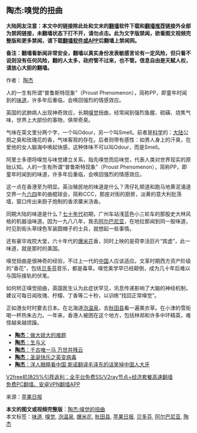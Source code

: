  <h2>陶杰:嗅觉的扭曲</h2> <p class="notice"><b>大陆网友注意：本文中的链接除此处和文末的<a href="https://github.com/bannedbook/fanqiang" >翻墙</a>软件下载和<a href="https://github.com/killgcd/justmysocks/blob/master/README.md">翻墙推荐</a>链接外全部为禁网链接，未翻墙状态下打不开，请勿点击。此为文字版禁闻，欲看图文视频完整版和更多禁闻，请下载<a href="https://github.com/bannedbook/fanqiang">翻墙软件或APP</a>后翻墙上禁闻网。</p><p>备注：翻墙看新闻非常安全，翻墙以真实身份发表敏感言论有一定风险，但只看不说则没有任何风险，翻的人太多，政府管不过来，也不管。信息自由是天赋人权，请放心大胆的翻墙。</b></p>  <div class="entry"> <p>作者： <a href="https://www.bannedbook.org/bnews/tag/%e9%99%b6%e6%9d%b0/" class="st_tag internal_tag" rel="tag" title="标签 陶杰 下的日志">陶杰</a></p> <p id="summary">人的一生有所谓“普鲁斯特现象”（Proust Phenomenon），简称PP，即童年时闻到的<a href="https://www.bannedbook.org/bnews/tag/%E5%91%B3%E9%81%93/" class="st_tag internal_tag" rel="tag" title="标签 味道 下的日志">味道</a>，许多年后重临，会唤回强烈的情感效应。</p> <p id="conimg">英国的武肺病人出现神奇效应，长期<a href="https://www.bannedbook.org/bnews/tag/%E5%97%85%E8%A7%89/" class="st_tag internal_tag" rel="tag" title="标签 嗅觉 下的日志">嗅觉</a>扭曲，经常闻到强烈鱼腥、硫磺、烧焦气味，世界上大部份的事物，俱带奇臭。</p> <p>气味在英文里分两个字，一个叫Odour，另一个叫Smell。前者是<span class='wp_keywordlink'><a href="https://www.bannedbook.org/forum11/topic309.html" title="禁片：“科学”的棍子" target="_blank">科学</a></span>的：<span class='wp_keywordlink_affiliate'><a href="https://www.bannedbook.org/" title="大陆" target="_blank">大陆</a></span>公厕之臭和玫瑰花的香，气味客观的存在。后者则带有感性：如男人身上的汗臭，在爱他的女人脑海中唤起快感，这种体味不可以叫Odour，而是Smell。</p>  <p>阿里士多德将嗅觉与味觉建立关系，指先嗅觉而后味觉，代表人类对世界现实的原始认知。人的一生有所谓“普鲁斯特现象”（Proust Phenomenon），简称PP，即童年时闻到的味道，许多年后重临，会唤回强烈的情感效应。</p> <p>这一点在香港至为明显。英治殖民地的味道是什么？湾仔礼顿道和跑马地黄泥涌道交界一九<span class='wp_keywordlink'><a href="https://www.bannedbook.org/forum2/topic2509.html" title="《中国六四真相》" target="_blank">六四</a></span>年的曲棍球会，简称CCC，那座对街的厨房，淡黄的意大利批荡墙，窗口传出来厨子炮制的香浓粟米汤香。</p> <p>同期大陆的味道是什么？<span class='wp_keywordlink'><a href="https://www.bannedbook.org/forum2/topic1112.html" title="北島、李陀主編： 七十年代" target="_blank">七十年代</a></span>初期，广州车站浅蓝色小三轮车的那股史大林风格的机器油味道。因为一九八八年，我去<a href="https://www.bannedbook.org/bnews/tag/%e9%98%bf%e5%b0%94%e5%b7%b4%e5%b0%bc%e4%ba%9a/" class="st_tag internal_tag" rel="tag" title="标签 阿尔巴尼亚 下的日志">阿尔巴尼亚</a>，在地拉那闻到同一股味道，时见到街头草绿色军装圆帽子的士兵，就想起一些事情。</p> <p>还有豪华戏院大堂，六十年代的<a href="https://www.bannedbook.org/bnews/tag/%E7%88%86%E7%B1%B3%E8%8A%B1/" class="st_tag internal_tag" rel="tag" title="标签 爆米花 下的日志">爆米花</a>香，同时上映的是荷李活巨片“宾虚”，此一味道，就是那时的美国。</p>  <p>嗅觉扭曲是很神奇的经验，不过上一代的<span class='wp_keywordlink_affiliate'><a href="https://www.bannedbook.org/" title="中国" target="_blank">中国</a></span>人应该适应。文革时期西方资产阶级的“香花”，包括<a href="https://www.bannedbook.org/bnews/tag/%E8%B4%9D%E5%A4%9A%E8%8A%AC/" class="st_tag internal_tag" rel="tag" title="标签 贝多芬 下的日志">贝多芬</a>音乐，都是毒草。嗅觉美学早已经颠倒，成为几十年后难以与国际接轨的伏笔。</p> <p>如何矫正嗅觉扭曲，英国医生认为此症状罕见，讯息传递影响了大脑的神经机制，建议可每日闻玫瑰、柠檬、丁香等二十秒，以训练“找回正常嗅觉”。</p> <p>正如港女时时要去日本。在北海道<a href="https://www.bannedbook.org/bnews/tag/%E6%B3%A1%E6%B8%A9%E6%B3%89/" class="st_tag internal_tag" rel="tag" title="标签 泡温泉 下的日志">泡温泉</a>，去<a href="https://www.bannedbook.org/bnews/tag/%E7%A7%8B%E7%94%B0%E5%8E%BF/" class="st_tag internal_tag" rel="tag" title="标签 秋田县 下的日志">秋田县</a>看一遍熏衣草。在小津的雪街喝一杯热朱古力。一年来，香港人被困在这个地方，包括林郑和许多中环精英，难怪越来越烦躁。</p> <ul class='op-related-articles' title='相关阅读'> <li><a href='https://www.bannedbook.org/bnews/comments/20201231/1458299.html' target='_blank'><b>陶杰</b>：做大姐大的难题</a></li> <li><a href='https://www.bannedbook.org/bnews/baitai/20201229/1457104.html' target='_blank'><b>陶杰</b>：生与义</a></li> <li><a href='https://www.bannedbook.org/bnews/comments/20201227/1455824.html' target='_blank'><b>陶杰</b>：千古唯一马 万世共残云</a></li> <li><a href='https://www.bannedbook.org/bnews/comments/20201226/1455298.html' target='_blank'><b>陶杰</b>：圣诞快乐之英变病毒</a></li> <li><a href='https://www.bannedbook.org/bnews/comments/20201225/1454611.html' target='_blank'><b>陶杰</b>：洋人眼睛看中国 斯诺翻译毛泽东的话笑掉中国人大牙</a></li> </ul> <p class="texttj"> <a href="https://github.com/bannedbook/fanqiang/wiki/V2ray%E6%9C%BA%E5%9C%BA" target="_blank">V2free机场25%引荐返利：全平台免费SS/V2ray节点+经济套餐高速翻墙</a><br/> <a href="https://github.com/bannedbook/fanqiang/wiki/%E7%A6%81%E9%97%BB%E7%BD%91%E5%AE%89%E5%8D%93%E7%BF%BB%E5%A2%99%E6%96%B0%E9%97%BBAPP" target="_blank">免费PC翻墙、安卓VPN翻墙APP</a></p><p> 来源：<a href="https://www.bannedbook.org/bnews/tag/%e8%8b%b9%e6%9e%9c%e6%97%a5%e6%8a%a5/" class="st_tag internal_tag" rel="tag" title="标签 苹果日报 下的日志">苹果日报</a> </p> <a name='sharetosocial'></a>       <div><b>本文的图文或视频完整版</b>：<a href='https://www.bannedbook.org/bnews/comments/20201231/1458368.html'>陶杰:嗅觉的扭曲</a></div>  </div><!--END ENTRY--> <div class="postfooter"> <div>本文标签：<a href="https://www.bannedbook.org/bnews/tag/%E5%91%B3%E9%81%93/" rel="tag">味道</a>, <a href="https://www.bannedbook.org/bnews/tag/%E5%97%85%E8%A7%89/" rel="tag">嗅觉</a>, <a href="https://www.bannedbook.org/bnews/tag/%E6%B3%A1%E6%B8%A9%E6%B3%89/" rel="tag">泡温泉</a>, <a href="https://www.bannedbook.org/bnews/tag/%E7%88%86%E7%B1%B3%E8%8A%B1/" rel="tag">爆米花</a>, <a href="https://www.bannedbook.org/bnews/tag/%E7%A7%8B%E7%94%B0%E5%8E%BF/" rel="tag">秋田县</a>, <a href="https://www.bannedbook.org/bnews/tag/%e8%8b%b9%e6%9e%9c%e6%97%a5%e6%8a%a5/" rel="tag">苹果日报</a>, <a href="https://www.bannedbook.org/bnews/tag/%E8%B4%9D%E5%A4%9A%E8%8A%AC/" rel="tag">贝多芬</a>, <a href="https://www.bannedbook.org/bnews/tag/%e9%98%bf%e5%b0%94%e5%b7%b4%e5%b0%bc%e4%ba%9a/" rel="tag">阿尔巴尼亚</a>, <a href="https://www.bannedbook.org/bnews/tag/%e9%99%b6%e6%9d%b0/" rel="tag">陶杰</a></div>  </div><!--END POSTFOOTER--> 